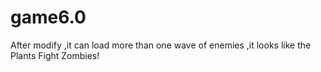 # game6.0
After modify ,it can load more than one wave of enemies ,it looks like the Plants Fight Zombies!
